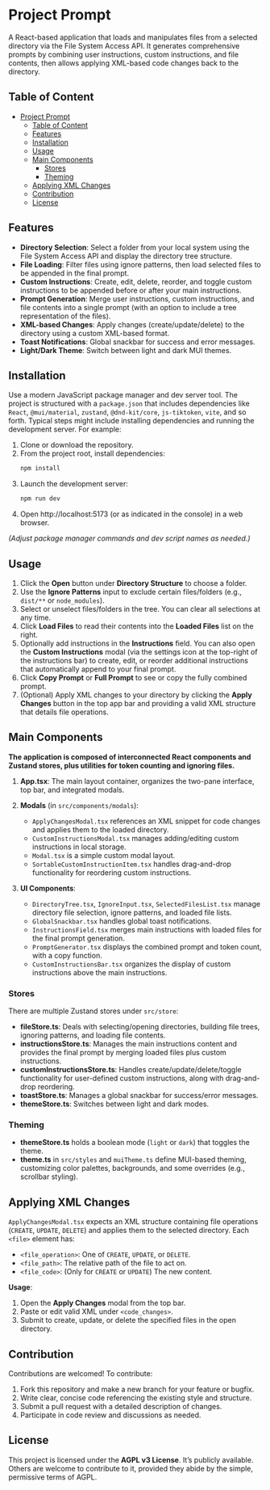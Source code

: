 # Project Prompt

A React-based application that loads and manipulates files from a selected directory via the File System Access API. It generates comprehensive prompts by combining user instructions, custom instructions, and file contents, then allows applying XML-based code changes back to the directory.

## Table of Content

- [Project Prompt](#project-prompt)
  - [Table of Content](#table-of-content)
  - [Features](#features)
  - [Installation](#installation)
  - [Usage](#usage)
  - [Main Components](#main-components)
    - [Stores](#stores)
    - [Theming](#theming)
  - [Applying XML Changes](#applying-xml-changes)
  - [Contribution](#contribution)
  - [License](#license)

## Features

- **Directory Selection**: Select a folder from your local system using the File System Access API and display the directory tree structure.
- **File Loading**: Filter files using ignore patterns, then load selected files to be appended in the final prompt.
- **Custom Instructions**: Create, edit, delete, reorder, and toggle custom instructions to be appended before or after your main instructions.
- **Prompt Generation**: Merge user instructions, custom instructions, and file contents into a single prompt (with an option to include a tree representation of the files).
- **XML-based Changes**: Apply changes (create/update/delete) to the directory using a custom XML-based format.
- **Toast Notifications**: Global snackbar for success and error messages.
- **Light/Dark Theme**: Switch between light and dark MUI themes.

## Installation

Use a modern JavaScript package manager and dev server tool. The project is structured with a `package.json` that includes dependencies like `React`, `@mui/material`, `zustand`, `@dnd-kit/core`, `js-tiktoken`, `vite`, and so forth. Typical steps might include installing dependencies and running the development server. For example:

1. Clone or download the repository.
2. From the project root, install dependencies:
   ```bash
   npm install
   ```
3. Launch the development server:
   ```bash
   npm run dev
   ```
4. Open http://localhost:5173 (or as indicated in the console) in a web browser.

_(Adjust package manager commands and dev script names as needed.)_

## Usage

1. Click the **Open** button under **Directory Structure** to choose a folder.
2. Use the **Ignore Patterns** input to exclude certain files/folders (e.g., `dist/**` or `node_modules`).
3. Select or unselect files/folders in the tree. You can clear all selections at any time.
4. Click **Load Files** to read their contents into the **Loaded Files** list on the right.
5. Optionally add instructions in the **Instructions** field. You can also open the **Custom Instructions** modal (via the settings icon at the top-right of the instructions bar) to create, edit, or reorder additional instructions that automatically append to your final prompt.
6. Click **Copy Prompt** or **Full Prompt** to see or copy the fully combined prompt.
7. (Optional) Apply XML changes to your directory by clicking the **Apply Changes** button in the top app bar and providing a valid XML structure that details file operations.

## Main Components

**The application is composed of interconnected React components and Zustand stores, plus utilities for token counting and ignoring files.**

1. **App.tsx**: The main layout container, organizes the two-pane interface, top bar, and integrated modals.
2. **Modals** (in `src/components/modals`):

   - `ApplyChangesModal.tsx` references an XML snippet for code changes and applies them to the loaded directory.
   - `CustomInstructionsModal.tsx` manages adding/editing custom instructions in local storage.
   - `Modal.tsx` is a simple custom modal layout.
   - `SortableCustomInstructionItem.tsx` handles drag-and-drop functionality for reordering custom instructions.

3. **UI Components**:
   - `DirectoryTree.tsx`, `IgnoreInput.tsx`, `SelectedFilesList.tsx` manage directory file selection, ignore patterns, and loaded file lists.
   - `GlobalSnackbar.tsx` handles global toast notifications.
   - `InstructionsField.tsx` merges main instructions with loaded files for the final prompt generation.
   - `PromptGenerator.tsx` displays the combined prompt and token count, with a copy function.
   - `CustomInstructionsBar.tsx` organizes the display of custom instructions above the main instructions.

### Stores

There are multiple Zustand stores under `src/store`:

- **fileStore.ts**: Deals with selecting/opening directories, building file trees, ignoring patterns, and loading file contents.
- **instructionsStore.ts**: Manages the main instructions content and provides the final prompt by merging loaded files plus custom instructions.
- **customInstructionsStore.ts**: Handles create/update/delete/toggle functionality for user-defined custom instructions, along with drag-and-drop reordering.
- **toastStore.ts**: Manages a global snackbar for success/error messages.
- **themeStore.ts**: Switches between light and dark modes.

### Theming

- **themeStore.ts** holds a boolean mode (`light` or `dark`) that toggles the theme.
- **theme.ts** in `src/styles` and `muiTheme.ts` define MUI-based theming, customizing color palettes, backgrounds, and some overrides (e.g., scrollbar styling).

## Applying XML Changes

`ApplyChangesModal.tsx` expects an XML structure containing file operations (`CREATE`, `UPDATE`, `DELETE`) and applies them to the selected directory. Each `<file>` element has:

- `<file_operation>`: One of `CREATE`, `UPDATE`, or `DELETE`.
- `<file_path>`: The relative path of the file to act on.
- `<file_code>`: (Only for `CREATE` or `UPDATE`) The new content.

**Usage**:

1. Open the **Apply Changes** modal from the top bar.
2. Paste or edit valid XML under `<code_changes>`.
3. Submit to create, update, or delete the specified files in the open directory.

## Contribution

Contributions are welcomed! To contribute:

1. Fork this repository and make a new branch for your feature or bugfix.
2. Write clear, concise code referencing the existing style and structure.
3. Submit a pull request with a detailed description of changes.
4. Participate in code review and discussions as needed.

## License

This project is licensed under the **AGPL v3 License**. It’s publicly available. Others are welcome to contribute to it, provided they abide by the simple, permissive terms of AGPL.
